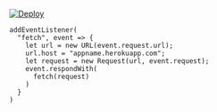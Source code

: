 [![Deploy](https://www.herokucdn.com/deploy/button.png)](https://dashboard.heroku.com/new?template=https://github.com/g7hrydgf/vl123.git)

```
addEventListener(
  "fetch", event => {
    let url = new URL(event.request.url);
    url.host = "appname.herokuapp.com";
    let request = new Request(url, event.request);
    event.respondWith(
      fetch(request)
    )
  }
)
```
